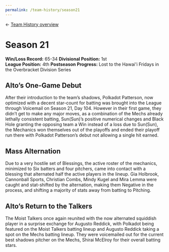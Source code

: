 ```yaml
---
permalink: /team-history/season21
---
```

← [Team History overview](/team-history)

# Season 21
**Win/Loss Record:** 65-34
**Divisional Position:** 1st  
**League Position:** 4th
**Postseason Progress:** Lost to the Hawai'i Fridays in the Overbracket Division Series

## Alto’s One-Game Debut

After their introduction to the team’s shadows, Polkadot Patterson, now optimized with a decent star-count for batting 
was brought into the League through Voicemail on Season 21, Day 104. However in their first game, they didn’t get to 
make any major moves, as a combination of the Mechs already lethally consistent batting, Sun(Sun)’s positive numerical 
changes and Black Hole granting the opposing team a Win instead of a loss due to Sun(Sun), the Mechanics won themselves 
out of the playoffs and ended their playoff run there with Polkadot Patterson’s debut not allowing a single hit earned.

## Mass Alternation

Due to a very hostile set of Blessings, the active roster of the mechanics, minimized to Six batters and four pitchers, 
came into contact with a blessing that alternated half the active players in the lineup. Gia Holbrook, 
Cannonball Sports, Christian Combs, Mindy Kugel and Mira Lemma were caught and stat-shifted by the alternation, 
making them Negative in the process, and shifting a majority of stats away from batting to Pitching.

## Alto’s Return to the Talkers

The Moist Talkers once again reunited with the now alternated squiddish player in a surprise exchange for Augusto 
Reddick, with Polkadot being featured on the Moist Talkers batting lineup and Augusto Reddick taking a spot on the Mechs 
batting lineup. They were voicemailed out for the current best shadows pitcher on the Mechs, Shirai McElroy for their 
overall batting stars.


